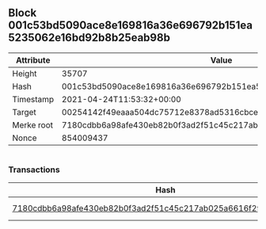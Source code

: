 ## Block 001c53bd5090ace8e169816a36e696792b151ea5235062e16bd92b8b25eab98b

Attribute | Value
--- | ---
Height | 35707
Hash | 001c53bd5090ace8e169816a36e696792b151ea5235062e16bd92b8b25eab98b
Timestamp | 2021-04-24T11:53:32+00:00
Target | 00254142f49eaaa504dc75712e8378ad5316cbcead634704b3734b6271167cc4
Merke root | 7180cdbb6a98afe430eb82b0f3ad2f51c45c217ab025a6616f292bbbe8d93fbc
Nonce | 854009437

```

```

### Transactions

Hash | Amount
--- | ---
[7180cdbb6a98afe430eb82b0f3ad2f51c45c217ab025a6616f292bbbe8d93fbc](7180cdbb6a98afe430eb82b0f3ad2f51c45c217ab025a6616f292bbbe8d93fbc.md) | 10.00000000 SKEPTI 
